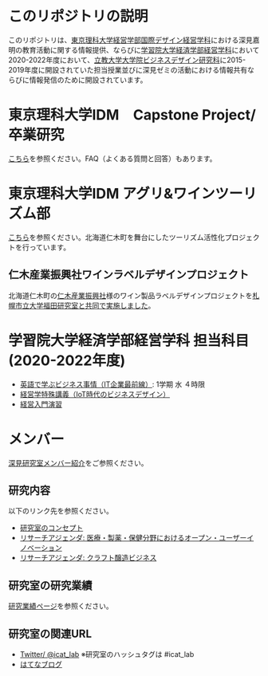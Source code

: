 # このリポジトリの説明
このリポジトリは、[東京理科大学](https://www.tus.ac.jp/)[経営学部](https://dept.tus.ac.jp/mgt/)[国際デザイン経営学科](https://www.tus.ac.jp/idm/)における深見嘉明の教育活動に関する情報提供、ならびに[学習院大学](https://www.univ.gakushuin.ac.jp/)[経済学部](https://www.univ.gakushuin.ac.jp/eco/)[経営学科](https://www.univ.gakushuin.ac.jp/eco/education/management/index.html)において2020-2022年度において、[立教大学大学院ビジネスデザイン研究科](https://business-school.rikkyo.ac.jp/)に2015-2019年度に開設されていた担当授業並びに深見ゼミの活動における情報共有ならびに情報発信のために開設されています。

# 東京理科大学IDM　Capstone Project/ 卒業研究
[こちら](https://github.com/icat-lab/icat_lab/blob/master/capstone/general_info.md)を参照ください。FAQ（よくある質問と回答）もあります。
# 東京理科大学IDM アグリ&ワインツーリズム部
[こちら](https://github.com/icat-lab/tourism/tree/main)を参照ください。北海道仁木町を舞台にしたツーリズム活性化プロジェクトを行っています。
## 仁木産業振興社ワインラベルデザインプロジェクト
北海道仁木町の[仁木産業振興社](https://niki-wine-tourism.com/winery/08/)様のワイン製品ラベルデザインプロジェクトを[札幌市立大学福田研究室と共同で実施しました](https://www.scu.ac.jp/research/news/%e5%8d%94%e5%89%b5%e3%83%a9%e3%83%9c%ef%bc%88%e7%a6%8f%e7%94%b0%e7%a0%94%e7%a9%b6%e5%ae%a4%ef%bc%89%ef%bd%9c%e9%81%93%e7%94%a3%e3%83%af%e3%82%a4%e3%83%b3%e3%83%a9%e3%83%99%e3%83%ab%e3%81%a8%e3%83%8d/)。

# 学習院大学経済学部経営学科 担当科目 (2020-2022年度)
- [英語で学ぶビジネス事情（IT企業最前線）](https://github.com/icat-lab/IT_Biz_Trend): 1学期 水 ４時限
- [経営学特殊講義（IoT時代のビジネスデザイン）](https://github.com/icat-lab/Biz_Design_IoT)
- [経営入門演習](https://github.com/icat-lab/icat_lab/blob/master/basic_seminar_undergrad/basic_seminar.md)

# メンバー
[深見研究室メンバー紹介](https://github.com/icat-lab/icat_lab/blob/master/member.md)をご参照ください。

## 研究内容
以下のリンク先を参照ください。
- [研究室のコンセプト](https://github.com/icat-lab/icat_lab/blob/master/research_topic.md)
- [リサーチアジェンダ: 医療・製薬・保健分野におけるオープン・ユーザーイノベーション](https://github.com/icat-lab/case_med_innovation/blob/master/agenda.md)
- [リサーチアジェンダ: クラフト醸造ビジネス](https://github.com/icat-lab/craft_brewing_business)

## 研究室の研究業績
[研究業績ページ](https://github.com/icat-lab/icat_lab/blob/master/works.md)を参照ください。

## 研究室の関連URL
- [Twitter/ @icat_lab](https://twitter.com/icat_lab/)   ※研究室のハッシュタグは #icat_lab
- [はてなブログ](http://icatlab.hatenablog.com/)
